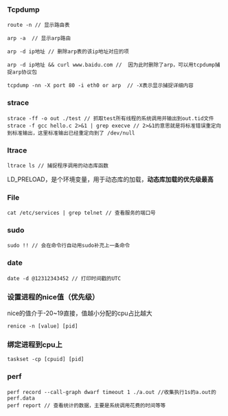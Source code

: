 ### Tcpdump

```
route -n // 显示路由表

arp -a  // 显示arp路由

arp -d ip地址 // 删除arp表的该ip地址对应的项

arp -d ip地址 && curl www.baidu.com //  因为此时删除了arp，可以用tcpdump捕捉arp协议包

tcpdump -nn -X port 80 -i eth0 or arp  // -X表示显示捕捉详细内容
```

### strace
```
strace -ff -o out ./test // 抓取test所有线程的系统调用并输出到out.tid文件
strace -f gcc hello.c 2>&1 | grep execve // 2>&1的意思就是将标准错误重定向到标准输出，这里标准输出已经重定向到了 /dev/null
```

### ltrace
```
ltrace ls // 捕捉程序调用的动态库函数
```
LD_PRELOAD，是个环境变量，用于动态库的加载，**动态库加载的优先级最高**
### File
```
cat /etc/services | grep telnet // 查看服务的端口号
```

### sudo
```
sudo !! // 会在命令行自动用sudo补充上一条命令
```

### date
```
date -d @12312343452 // 打印时间戳的UTC
```

### 设置进程的nice值（优先级）
nice的值介于-20~19直接，值越小分配的cpu占比越大
```
renice -n [value] [pid]
```

### 绑定进程到cpu上
```
taskset -cp [cpuid] [pid]
```
### perf
```
perf record --call-graph dwarf timeout 1 ./a.out //收集执行1s的a.out的perf.data
perf report // 查看统计的数据，主要是系统调用花费的时间等等
```
